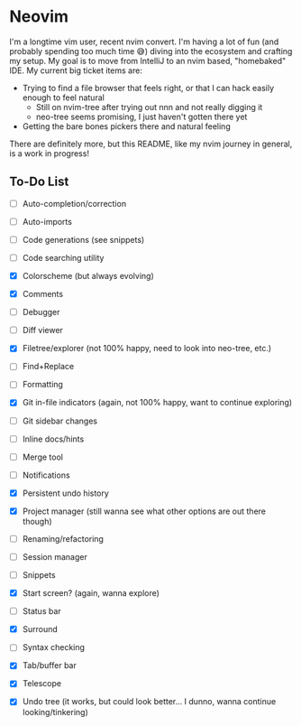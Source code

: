 # Neovim

I'm a longtime vim user, recent nvim convert. I'm having a lot of fun (and probably spending too much time 😅) diving into the ecosystem and crafting
my setup. My goal is to move from IntelliJ to an nvim based, "homebaked" IDE. My current big ticket items are:

* Trying to find a file browser that feels right, or that I can hack easily enough to feel natural
  * Still on nvim-tree after trying out nnn and not really digging it
  * neo-tree seems promising, I just haven't gotten there yet
* Getting the bare bones pickers there and natural feeling

There are definitely more, but this README, like my nvim journey in general, is a work in progress!

## To-Do List

- [ ] Auto-completion/correction
- [ ] Auto-imports
- [ ] Code generations (see snippets)
- [ ] Code searching utility
- [x] Colorscheme (but always evolving)
- [x] Comments
- [ ] Debugger
- [ ] Diff viewer
- [x] Filetree/explorer (not 100% happy, need to look into neo-tree, etc.)
- [ ] Find+Replace
- [ ] Formatting
- [x] Git in-file indicators (again, not 100% happy, want to continue exploring)
- [ ] Git sidebar changes
- [ ] Inline docs/hints
- [ ] Merge tool
- [ ] Notifications
- [x] Persistent undo history
- [x] Project manager (still wanna see what other options are out there though)
- [ ] Renaming/refactoring
- [ ] Session manager
- [ ] Snippets
- [x] Start screen? (again, wanna explore)
- [ ] Status bar
- [x] Surround
- [ ] Syntax checking
- [x] Tab/buffer bar
- [x] Telescope
- [x] Undo tree (it works, but could look better... I dunno, wanna continue looking/tinkering)

